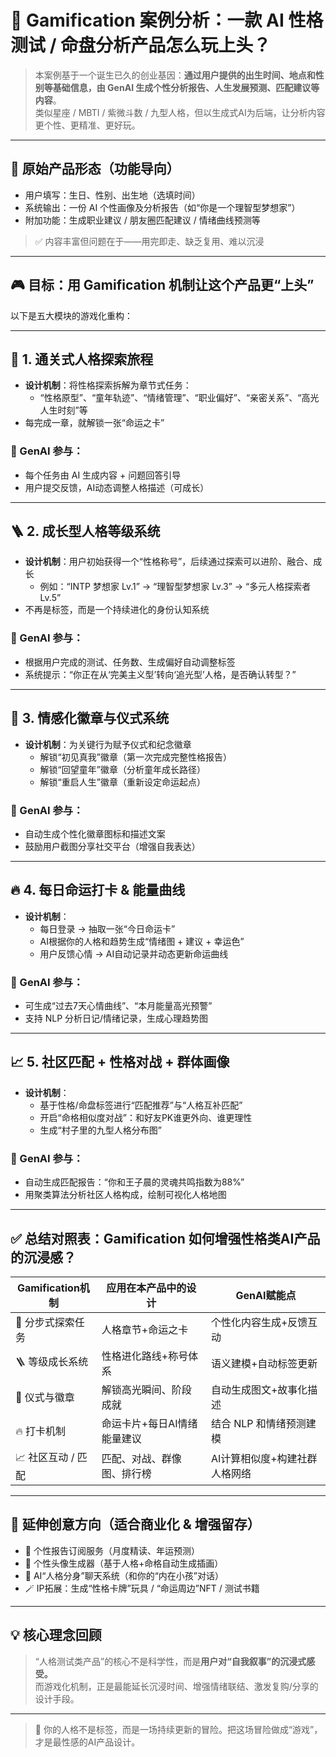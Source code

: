 # 🧬 Gamification 案例分析：一款 AI 性格测试 / 命盘分析产品怎么玩上头？

> 本案例基于一个诞生已久的创业基因：**通过用户提供的出生时间、地点和性别等基础信息，由 GenAI 生成个性分析报告、人生发展预测、匹配建议等内容**。  
> 类似星座 / MBTI / 紫微斗数 / 九型人格，但以生成式AI为后端，让分析内容更个性、更精准、更好玩。

---

## 📌 原始产品形态（功能导向）

- 用户填写：生日、性别、出生地（选填时间）
- 系统输出：一份 AI 个性画像及分析报告（如“你是一个理智型梦想家”）
- 附加功能：生成职业建议 / 朋友圈匹配建议 / 情绪曲线预测等

> ✅ 内容丰富但问题在于——用完即走、缺乏复用、难以沉浸

---

## 🎮 目标：用 Gamification 机制让这个产品更“上头”

以下是五大模块的游戏化重构：

---

## 🎯 1. 通关式人格探索旅程

- **设计机制**：将性格探索拆解为章节式任务：
  - “性格原型”、“童年轨迹”、“情绪管理”、“职业偏好”、“亲密关系”、“高光人生时刻”等
- 每完成一章，就解锁一张“命运之卡”

### 🧠 GenAI 参与：
- 每个任务由 AI 生成内容 + 问题回答引导
- 用户提交反馈，AI动态调整人格描述（可成长）

---

## 🪜 2. 成长型人格等级系统

- **设计机制**：用户初始获得一个“性格称号”，后续通过探索可以进阶、融合、成长
  - 例如：“INTP 梦想家 Lv.1” → “理智型梦想家 Lv.3” → “多元人格探索者 Lv.5”
- 不再是标签，而是一个持续进化的身份认知系统

### 🧠 GenAI 参与：
- 根据用户完成的测试、任务数、生成偏好自动调整标签
- 系统提示：“你正在从‘完美主义型’转向‘追光型’人格，是否确认转型？”

---

## 🏅 3. 情感化徽章与仪式系统

- **设计机制**：为关键行为赋予仪式和纪念徽章
  - 解锁“初见真我”徽章（第一次完成完整性格报告）
  - 解锁“回望童年”徽章（分析童年成长路径）
  - 解锁“重启人生”徽章（重新设定命运起点）

### 🧠 GenAI 参与：
- 自动生成个性化徽章图标和描述文案
- 鼓励用户截图分享社交平台（增强自我表达）

---

## 🔥 4. 每日命运打卡 & 能量曲线

- **设计机制**：
  - 每日登录 → 抽取一张“今日命运卡”
  - AI根据你的人格和趋势生成“情绪图 + 建议 + 幸运色”
  - 用户反馈心情 → AI自动记录并动态更新命运曲线

### 🧠 GenAI 参与：
- 可生成“过去7天心情曲线”、“本月能量高光预警”
- 支持 NLP 分析日记/情绪记录，生成心理趋势图

---

## 📈 5. 社区匹配 + 性格对战 + 群体画像

- **设计机制**：
  - 基于性格/命盘标签进行“匹配推荐”与“人格互补匹配”
  - 开启“命格相似度对战”：和好友PK谁更外向、谁更理性
  - 生成“村子里的九型人格分布图”

### 🧠 GenAI 参与：
- 自动生成匹配报告：“你和王子晨的灵魂共鸣指数为88%”
- 用聚类算法分析社区人格构成，绘制可视化人格地图

---

## ✅ 总结对照表：Gamification 如何增强性格类AI产品的沉浸感？

| Gamification机制     | 应用在本产品中的设计                           | GenAI赋能点                     |
|----------------------|------------------------------------------------|----------------------------------|
| 🎯 分步式探索任务     | 人格章节+命运之卡                              | 个性化内容生成+反馈互动          |
| 🪜 等级成长系统       | 性格进化路线+称号体系                          | 语义建模+自动标签更新            |
| 🏅 仪式与徽章         | 解锁高光瞬间、阶段成就                          | 自动生成图文+故事化描述          |
| 🔥 打卡机制           | 命运卡片+每日AI情绪能量建议                     | 结合 NLP 和情绪预测建模          |
| 📈 社区互动 / 匹配    | 匹配、对战、群像图、排行榜                      | AI计算相似度+构建社群人格网络    |

---

## 📣 延伸创意方向（适合商业化 & 增强留存）

- 🎁 个性报告订阅服务（月度精读、年运预测）
- 🎨 个性头像生成器（基于人格+命格自动生成插画）
- 💬 AI“人格分身”聊天系统（和你的“内在小孩”对话）
- 🪄 IP拓展：生成“性格卡牌”玩具 / “命运周边”NFT / 测试书籍

---

## 💡 核心理念回顾

> “人格测试类产品”的核心不是科学性，而是**用户对“自我叙事”的沉浸式感受。**  
> 而游戏化机制，正是最能延长沉浸时间、增强情绪联结、激发复购/分享的设计手段。

---

> 🌟 你的人格不是标签，而是一场持续更新的冒险。把这场冒险做成“游戏”，才是最性感的AI产品设计。

